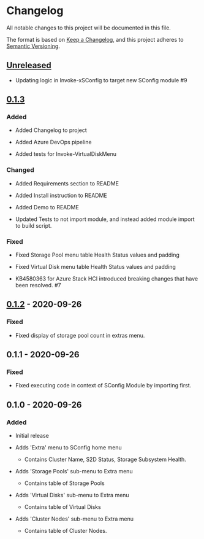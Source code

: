 # Changelog

All notable changes to this project will be documented in this file.

The format is based on [Keep a Changelog](https://keepachangelog.com/en/1.0.0/),
and this project adheres to [Semantic Versioning](https://semver.org/spec/v2.0.0.html).

## [Unreleased]

- Updating logic in Invoke-xSConfig to target new SConfig module #9

## [0.1.3]

### Added

- Added Changelog to project

- Added Azure DevOps pipeline

- Added tests for Invoke-VirtualDiskMenu

### Changed

- Added Requirements section to README

- Added Install instruction to README

- Added Demo to README

- Updated Tests to not import module, and instead added module import to build script.

### Fixed

- Fixed Storage Pool menu table Health Status values and padding

- Fixed Virtual Disk menu table Health Status values and padding

- KB4580363 for Azure Stack HCI introduced breaking changes that have been resolved. #7

## [0.1.2] - 2020-09-26

### Fixed

- Fixed display of storage pool count in extras menu.

## 0.1.1 - 2020-09-26

### Fixed

- Fixed executing code in context of SConfig Module by importing first.

## 0.1.0 - 2020-09-26

### Added

- Initial release

- Adds 'Extra' menu to SConfig home menu

  - Contains Cluster Name, S2D Status, Storage Subsystem Health.

- Adds 'Storage Pools' sub-menu to Extra menu

  - Contains table of Storage Pools

- Adds 'Virtual Disks' sub-menu to Extra menu

  - Contains table of Virtual Disks

- Adds 'Cluster Nodes' sub-menu to Extra menu

  - Contains table of Cluster Nodes.

[Unreleased]: https://github.com/comnam90/xSConfig/compare/v0.1.3...HEAD
[0.1.3]: https://github.com/comnam90/xSConfig/compare/v0.1.2...v0.1.3
[0.1.2]: https://github.com/comnam90/xSConfig/releases/tag/v0.1.2
